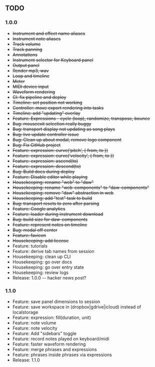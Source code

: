 ## TODO


### 1.0.0

* ~~Instrument and effect name aliases~~
* ~~Instrument note aliases~~
* ~~Track volume~~
* ~~Track panning~~
* ~~Annotations~~
* ~~Instrument selector for Keyboard panel~~
* ~~Output panel~~
* ~~Render mp3, wav~~
* ~~Loop and timeline~~
* ~~Meter~~
* ~~MIDI device input~~
* ~~Waveform rendering~~
* ~~CI: fix pipeline and deploy~~
* ~~Timeline: set position not working~~
* ~~Controller: move export rendering into tasks~~
* ~~Timeline: add "updating" overlay~~
* ~~Feature: Expressions - cycle (loop), randomize, transpose, bounce~~
* ~~Bug: mouseexit selection really buggy~~
* ~~Bug: transport display not updating as song plays~~
* ~~Bug: live update controller issue~~
* ~~Bug: Clean up about modal, remove logo component~~
* ~~Bug: Fix GitHub project~~
* ~~Feature: expression: curve('pitch', { from, to })~~
* ~~Feature: expression: curve('velocity', { from, to })~~
* ~~Feature: expression: ascend(to)~~
* ~~Feature: expression: descend(to)~~
* ~~Bug: Build docs during deploy~~
* ~~Feature: Disable editor while playing~~
* ~~Housekeeping: rename "web" to "daw"~~
* ~~Housekeeping: rename "web-components" to "daw-components"~~
* ~~Housekeeping: remove "daw" abstraction in web~~
* ~~Housekeeping: add "test" task to build~~
* ~~Bug: transport resets to zero after parsing~~
* ~~Feature: Google analytics~~
* ~~Feature: loader during instrument download~~
* ~~Bug: build size for daw-components~~
* ~~Feature: represent notes on timeline~~
* ~~Bug: modal off center~~
* ~~Feature: favicon~~
* ~~Housekeeping: add license~~
* Feature: tutorials
* Feature: derive tab names from session
* Housekeeping: clean up CLI
* Housekeeping: go over docs
* Housekeeping: go over entry state
* Housekeeping: review logs
* Release: 1.0.0 -- hacker news post?

### 1.1.0

* Feature: save panel dimensions to session
* Feature: save workspace in (dropbox|gdrive|icloud) instead of localstorage
* Feature: expression: fill(duration, unit)
* Feature: note volume
* Feature: note velocity
* Feature: Add "sidebars" toggle
* Feature: record notes played on keyboard/midi
* Feature: faster waveform rendering
* Feature: merge phrases and expressions
* Feature: phrases inside phrases via expressions
* Release: 1.1.0
